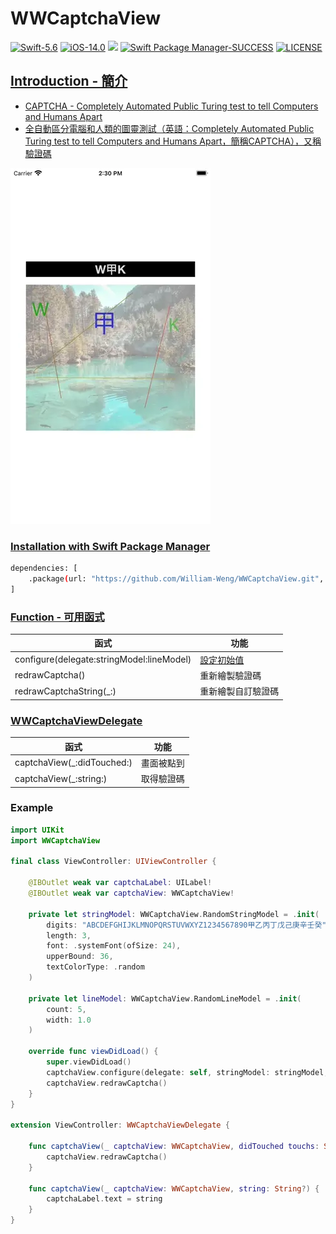 # WWCaptchaView

[![Swift-5.6](https://img.shields.io/badge/Swift-5.6-orange.svg?style=flat)](https://developer.apple.com/swift/) [![iOS-14.0](https://img.shields.io/badge/iOS-14.0-pink.svg?style=flat)](https://developer.apple.com/swift/) ![](https://img.shields.io/github/v/tag/William-Weng/WWCaptchaView) [![Swift Package Manager-SUCCESS](https://img.shields.io/badge/Swift_Package_Manager-SUCCESS-blue.svg?style=flat)](https://developer.apple.com/swift/) [![LICENSE](https://img.shields.io/badge/LICENSE-MIT-yellow.svg?style=flat)](https://developer.apple.com/swift/)

## [Introduction - 簡介](https://swiftpackageindex.com/William-Weng)
- [CAPTCHA - Completely Automated Public Turing test to tell Computers and Humans Apart](https://zh.wikipedia.org/zh-tw/验证码)
- [全自動區分電腦和人類的圖靈測試（英語：Completely Automated Public Turing test to tell Computers and Humans Apart，簡稱CAPTCHA），又稱驗證碼](https://www.jianshu.com/p/209f08f369a1)

![Example.gif](./Example.webp)

### [Installation with Swift Package Manager](https://medium.com/彼得潘的-swift-ios-app-開發問題解答集/使用-spm-安裝第三方套件-xcode-11-新功能-2c4ffcf85b4b)
```bash
dependencies: [
    .package(url: "https://github.com/William-Weng/WWCaptchaView.git", .upToNextMajor(from: "1.1.1"))
]
```

### [Function - 可用函式](https://zh.wikipedia.org/zh-tw/验证码)
|函式|功能|
|-|-|
|configure(delegate:stringModel:lineModel)|[設定初始值](https://www.jianshu.com/p/209f08f369a1)|
|redrawCaptcha()|重新繪製驗證碼|
|redrawCaptchaString(_:)|重新繪製自訂驗證碼|

### [WWCaptchaViewDelegate](https://ezgif.com/video-to-webp)
|函式|功能|
|-|-|
|captchaView(_:didTouched:)|畫面被點到|
|captchaView(_:string:)|取得驗證碼|

### Example
```swift
import UIKit
import WWCaptchaView

final class ViewController: UIViewController {
    
    @IBOutlet weak var captchaLabel: UILabel!
    @IBOutlet weak var captchaView: WWCaptchaView!
    
    private let stringModel: WWCaptchaView.RandomStringModel = .init(
        digits: "ABCDEFGHIJKLMNOPQRSTUVWXYZ1234567890甲乙丙丁戊己庚辛壬癸",
        length: 3,
        font: .systemFont(ofSize: 24),
        upperBound: 36,
        textColorType: .random
    )
    
    private let lineModel: WWCaptchaView.RandomLineModel = .init(
        count: 5,
        width: 1.0
    )
    
    override func viewDidLoad() {
        super.viewDidLoad()
        captchaView.configure(delegate: self, stringModel: stringModel, lineModel: lineModel)
        captchaView.redrawCaptcha()
    }
}

extension ViewController: WWCaptchaViewDelegate {
    
    func captchaView(_ captchaView: WWCaptchaView, didTouched touchs: Set<UITouch>) {
        captchaView.redrawCaptcha()
    }
    
    func captchaView(_ captchaView: WWCaptchaView, string: String?) {
        captchaLabel.text = string
    }
}
```
